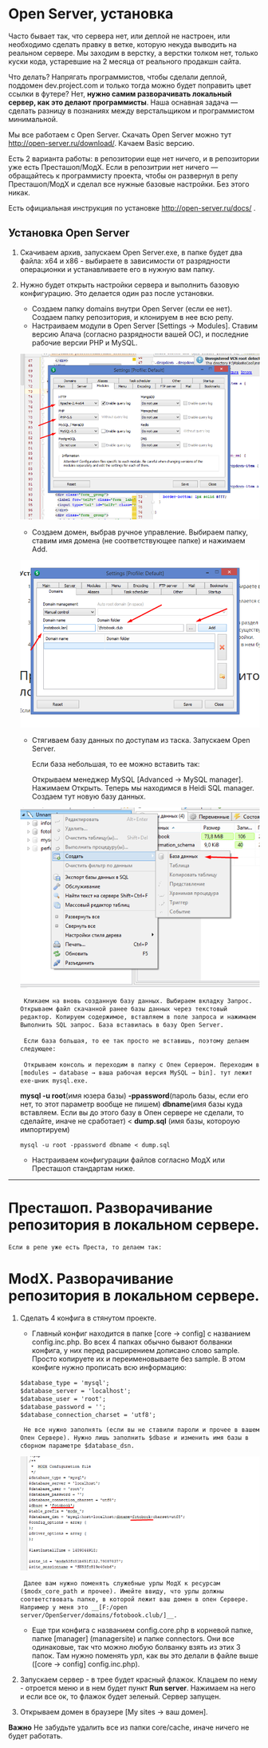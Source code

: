 # Open Server, установка #

Часто бывает так, что сервера нет, или деплой не настроен, или необходимо сделать правку в ветке, которую некуда выводить на реальном сервере. Мы заходим в верстку, а верстки толком нет, только куски кода, устаревшие на 2 месяца от реального продакшн сайта.

Что делать? Напрягать программистов, чтобы сделали деплой, поддомен dev.project.com и только тогда можно будет поправить цвет ссылки в футере? Нет, __нужно самим разворачивать локальный сервер, как это делают программисты__. Наша оснавная задача — сделать разницу в познаниях между верстальщиком и программистом минимальной.

Мы все работаем с Open Server. Скачать Open Server можно тут http://open-server.ru/download/. Качаем Basic версию.

Есть 2 варианта работы: в репозитории еще нет ничего, и в репозитории уже есть Престашоп/МодХ. Если в репозитрии нет ничего — обращайтесь к программисту проекта, чтобы он развернул в репу Престашоп/МодХ и сделал все нужные базовые настройки. Без этого никак.

Есть официальная инструкция по установке http://open-server.ru/docs/ .

## Установка Open Server ##

1. Скачиваем архив, запускаем Open Server.exe, в папке будет два файла: x64 и x86 - выбираете в зависимости от разрядности операционки и устанавливаете его в нужную вам папку.
2. Нужно будет открыть настройки сервера и выполнить базовую конфигурацию. Это делается один раз после установки.
    * Создаем папку domains внутри Open Server (если ее нет). Создаем папку репозитория, и клонируем в нее всю репу.
    * Настраиваем модули в Open Server [Settings → Modules]. Ставим версию Апача (согласно разрядности вашей ОС), и последние рабочие версии PHP и MySQL.

    ![alt text](/images/openServerModules.png)

    * Создаем домен, выбрав ручное управление. Выбираем папку, ставим имя домена (не соответствующее папке) и нажимаем Add.

    ![alt text](/images/openServerDomains.png)

    * Стягиваем базу данных по доступам из таска. Запускаем Open Server.

        Если база небольшая, то ее можно вставить так:

        Открываем менеджер MySQL [Advanced → MySQL manager]. Нажимаем Открыть. Теперь мы находимся в Heidi SQL manager. Создаем тут новую базу данных.

    ![alt text](/images/openServerHeidi.png)

        Кликаем на вновь созданную базу данных. Выбираем вкладку Запрос. Открываем файл скачанной ранее базы данных через текстовый редактор. Копируем содержимое, вставляем в поле запроса и нажимаем Выполнить SQL запрос. База вставилась в базу Open Server.

        Если база большая, то ее так просто не вставишь, поэтому делаем следующее:

        Открываем консоль и переходим в папку с Опен Сервером. Переходим в [modules → database → ваша рабочая версия MySQL → bin]. тут лежит exe-шник mysql.exe.

    __mysql -u root__(имя юзера базы) __-ppassword__(пароль базы, если его нет, то этот параметр вообще не пишем) __dbname__(имя базы куда вставляем. Если вы до этого базу в Опен сервере не сделали, то сделайте, иначе не сработает) \< __dump.sql__ (имя базы, котороую импортируем)

    ```
    mysql -u root -ppassword dbname < dump.sql
    ```

    * Настраиваем конфигурации файлов согласно МодХ или Престашоп стандартам ниже.

***

# Престашоп. Разворачивание репозитория в локальном сервере. #

    Если в репе уже есть Преста, то делаем так:

# ModX. Разворачивание репозитория в локальном сервере. #

1. Сделать 4 конфига в стянутом проекте.
    * Главный конфиг находится в папке [core → config] с названием config.inc.php. Во всех 4 папках обычно бывают болванки конфига, у них перед расширением дописано слово sample. Просто копируете их и переименовываете без sample. В этом конфиге нужно прописать всю информацию:

    ```
    $database_type = 'mysql';
    $database_server = 'localhost';
    $database_user = 'root';
    $database_password = '';
    $database_connection_charset = 'utf8';
    ```

        Не все нужно заполнять (если вы не ставили пароли и прочее в вашем Опен Сервере). Нужно лишь заполнить $dbase и изменить имя базы в сборном параметре $database_dsn.

    ![alt text](/images/modxConfig.png)


        Далее вам нужно поменять служебные урлы МодХ к ресурсам ($modx_core_path и прочее). Имейте ввиду, что урлы должны соответствовать папке, в которой лежит ваш домен в опен Сервере. Например у меня это __[F:/open server/OpenServer/domains/fotobook.club/]__.

    * Еще три конфига с названием config.core.php в корневой папке, папке [manager] (managersite) и папке connectors. Они все одинаковые, так что можно любую болванку взять из этих 3 папок. Там нужно поменять урл, как вы это делали в файле выше ([core → config] config.inc.php).
2. Запускаем сервер - в трее будет красный флажок. Клацаем по нему - отроется меню и в нем будет пункт __Run server__. Нажимаем на него и если все ок, то флажок будет зеленый. Сервер запущен.
3. Открываем домен в браузере [My sites → ваш домен].

__Важно__ Не забудьте удалить все из папки core/cache, иначе ничего не будет работать.